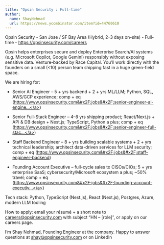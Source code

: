 ```yaml
---
title: "Opsin Security : Full-time"
author:
  name: ShayNehmad
  url: https://news.ycombinator.com/item?id=44760610
---
```


<JobNavigation />

Opsin Security - San Jose &#x2F; SF Bay Area (Hybrid, 2–3 days on-site) - Full-time - <a href="https:&#x2F;&#x2F;opsinsecurity.com&#x2F;careers" rel="nofollow">https:&#x2F;&#x2F;opsinsecurity.com&#x2F;careers</a>

Opsin helps enterprises secure and deploy Enterprise Search&#x2F;AI systems (e.g. Microsoft Copilot, Google Gemini) responsibly without exposing sensitive data. Venture-backed by Race Capital. You’ll work directly with the founders on a small (&lt;10) person team shipping fast in a huge green-field space.

We are hiring for:

- Senior AI Engineer – 5 + yrs backend + 2 + yrs ML&#x2F;LLM; Python, SQL, AWS&#x2F;GCP experience; comp + eq (<a href="https:&#x2F;&#x2F;www.opsinsecurity.com&#x2F;jobs&#x2F;senior-engineer-ai-engineer" rel="nofollow">https:&#x2F;&#x2F;www.opsinsecurity.com&#x2F;jobs&#x2F;senior-engineer-ai-engine...</a>)

- Senior Full-Stack Engineer – 4–8 yrs shipping product; React&#x2F;Next.js + API &amp; DB design + Nest.js; TypeScript, Python a plus; comp + eq (<a href="https:&#x2F;&#x2F;www.opsinsecurity.com&#x2F;jobs&#x2F;senior-engineer-full-stack" rel="nofollow">https:&#x2F;&#x2F;www.opsinsecurity.com&#x2F;jobs&#x2F;senior-engineer-full-stac...</a>)

- Staff Backend Engineer – 8 + yrs building scalable systems + 2 + yrs technical leadership; architect data-driven services for LLM security; comp + eq (<a href="https:&#x2F;&#x2F;www.opsinsecurity.com&#x2F;jobs&#x2F;staff-engineer-backend" rel="nofollow">https:&#x2F;&#x2F;www.opsinsecurity.com&#x2F;jobs&#x2F;staff-engineer-backend</a>)

- Founding Account Executive – full-cycle sales to CISOs&#x2F;CIOs; 5 + yrs enterprise SaaS; cybersecurity&#x2F;Microsoft ecosystem a plus; ~50% travel; comp + eq (<a href="https:&#x2F;&#x2F;www.opsinsecurity.com&#x2F;jobs&#x2F;founding-account-executive" rel="nofollow">https:&#x2F;&#x2F;www.opsinsecurity.com&#x2F;jobs&#x2F;founding-account-executiv...</a>)

Tech stack: Python, TypeScript (Nest.js), React (Next.js), Postgres, Azure, modern LLM tooling

How to apply: email your résumé + a short note to careers@opsinsecurity.com with subject “HN – [role]”, or apply on our careers page.

I’m Shay Nehmad, Founding Engineer at the company. Happy to answer questions at shay@opsinsecurity.com or on LinkedIn
<JobApplication />
